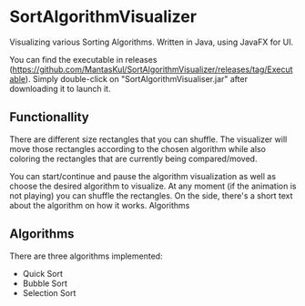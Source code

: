 # SortAlgorithmVisualizer
Visualizing various Sorting Algorithms. Written in Java, using JavaFX for UI.

You can find the executable in releases (https://github.com/MantasKul/SortAlgorithmVisualizer/releases/tag/Executable). Simply double-click on "SortAlgorithmVisualiser.jar" after downloading it to launch it.

## Functionallity
There are different size rectangles that you can shuffle. The visualizer will move those rectangles according to the chosen algorithm while also coloring the rectangles that are currently being compared/moved.

You can start/continue and pause the algorithm visualization as well as choose the desired algorithm to visualize. At any moment (if the animation is not playing) you can shuffle the rectangles. On the side, there's a short text about the algorithm on how it works.
Algorithms

## Algorithms
There are three algorithms implemented:
- Quick Sort
- Bubble Sort
- Selection Sort
